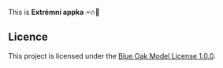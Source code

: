 This is **Extrémní appka** 🗲🔥🌊

## Licence

This project is licensed under the [Blue Oak Model License 1.0.0](https://blueoakcouncil.org/license/1.0.0).
